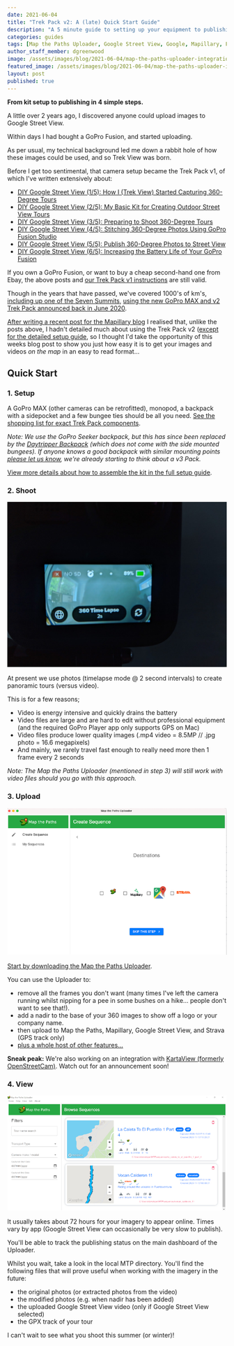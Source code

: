 ```yaml
---
date: 2021-06-04
title: "Trek Pack v2: A (late) Quick Start Guide"
description: "A 5 minute guide to setting up your equipment to publishing your off-road street-level imagery."
categories: guides
tags: [Map the Paths Uploader, Google Street View, Google, Mapillary, Facebook, Strava, KartaView]
author_staff_member: dgreenwood
image: /assets/images/blog/2021-06-04/map-the-paths-uploader-integrations-meta.jpg
featured_image: /assets/images/blog/2021-06-04/map-the-paths-uploader-integrations-sm.jpg
layout: post
published: true
---
```


**From kit setup to publishing in 4 simple steps.**

A little over 2 years ago, I discovered anyone could upload images to Google Street View.

Within days I had bought a GoPro Fusion, and started uploading.

As per usual, my technical background led me down a rabbit hole of how these images could be used, and so Trek View was born.

Before I get too sentimental, that camera setup became the Trek Pack v1, of which I've written extensively about:

* [DIY Google Street View (1/5): How I (Trek View) Started Capturing 360-Degree Tours](/blog/2019/diy-google-street-view-part-1-how-trek-view-started)
* [DIY Google Street View (2/5): My Basic Kit for Creating Outdoor Street View Tours](/blog/2019/diy-google-street-view-part-2-my-street-view-kit)
* [DIY Google Street View (3/5): Preparing to Shoot 360-Degree Tours](/blog/2019/diy-google-street-view-part-3-preparing-to-shoot)
* [DIY Google Street View (4/5): Stitching 360-Degree Photos Using GoPro Fusion Studio](/blog/2019/diy-google-street-view-part-4-processing-photos)
* [DIY Google Street View (5/5): Publish 360-Degree Photos to Street View](/blog/2019/diy-google-street-view-part-5-uploading-photos-using-your-computer) 
* [DIY Google Street View (6/5): Increasing the Battery Life of Your GoPro Fusion](/blog/2019/diy-google-street-view-part-6-increasing-gopro-fusion-battery-life)

If you own a GoPro Fusion, or want to buy a cheap second-hand one from Ebay, the above posts and [our Trek Pack v1 instructions](https://guides.trekview.org/trek-pack/v1) are still valid.

Though in the years that have passed, we've covered 1000's of km's, [including up one of the Seven Summits](/blog/2021/climbing-kilimanjaro-part-1-the-kit), [using the new GoPro MAX and v2 Trek Pack announced back in June 2020](/blog/2020/announcing-trek-pack-v2).

[After writing a recent post for the Mapillary blog](https://blog.mapillary.com/update/2021/05/26/trekking-kilimanjaro.html) I realised that, unlike the posts above, I hadn't detailed much about using the Trek Pack v2 ([except for the detailed setup guide](https://guides.trekview.org/trek-pack/v2), so I thought I'd take the opportunity of this weeks blog post to show you just how easy it is to get your images and videos _on the map_ in an easy to read format...

## Quick Start

### 1. Setup

A GoPro MAX (other cameras can be retrofitted), monopod, a backpack with a sidepocket and a few bungee ties should be all you need. [See the shopping list for exact Trek Pack components](https://guides.trekview.org/trek-pack/v2/the-kit).

_Note: We use the GoPro Seeker backpack, but this has since been replaced by the [Daytripper Backpack](https://gopro.com/en/gb/shop/lifestyle-gear/daytripper-backpack/ABDAY-001.html) (which does not come with the side mounted bungees). If anyone knows a good backpack with similar mounting points [please let us know](/contact), we're already starting to think about a v3 Pack._

[View more details about how to assemble the kit in the full setup guide](https://guides.trekview.org/trek-pack/v2/kit-setup).

### 2. Shoot

<img class="img-fluid" src="/assets/images/blog/2021-06-04/trek-pack-2-gopro-max-timelapse.jpeg" alt="Trek Pack v2 Timelapse mode" title="Trek Pack v2 Timelapse mode" />

At present we use photos (timelapse mode @ 2 second intervals) to create panoramic tours (versus video).

This is for a few reasons;

* Video is energy intensive and quickly drains the battery
* Video files are large and are hard to edit without professional equipment (and the required GoPro Player app only supports GPS on Mac)
* Video files produce lower quality images (.mp4 video = 8.5MP // .jpg photo = 16.6 megapixels)
* And mainly, we rarely travel fast enough to really need more then 1 frame every 2 seconds

_Note: The Map the Paths Uploader (mentioned in step 3) will still work with video files should you go with this approach._

### 3. Upload

<img class="img-fluid" src="/assets/images/blog/2021-06-04/map-the-paths-uploader-integrations-sm.jpg" alt="Map the Paths Uploader Integrations" title="Map the Paths Uploader Integrations" />

[Start by downloading the Map the Paths Uploader](https://www.mapthepaths.com/uploader).

You can use the Uploader to:

* remove all the frames you don't want (many times I've left the camera running whilst nipping for a pee in some bushes on a hike... people don't want to see that!).
* add a nadir to the base of your 360 images to show off a logo or your company name.
* then upload to Map the Paths, Mapillary, Google Street View, and Strava (GPS track only)
* [plus a whole host of other features...](https://www.mapthepaths.com/uploader)

**Sneak peak:** We're also working on an integration with [KartaView (formerly OpenStreetCam)](https://kartaview.org/map/@-6.407518221863476,107.04770438649952,8z). Watch out for an announcement soon!

### 4. View

<img class="img-fluid" src="/assets/images/blog/2021-06-04/map-the-paths-uploader-index.jpeg" alt="Map the Paths Uploader" title="Map the Paths Uploader" />

It usually takes about 72 hours for your imagery to appear online. Times vary by app (Google Street View can occasionally be very slow to publish).

You'll be able to track the publishing status on the main dashboard of the Uploader.

Whilst you wait, take a look in the local MTP directory. You'll find the following files that will prove useful when working with the imagery in the future: 

* the original photos (or extracted photos from the video)
* the modified photos (e.g. when nadir has been added)
* the uploaded Google Street View video (only if Google Street View selected)
* the GPX track of your tour

I can't wait to see what you shoot this summer (or winter)!